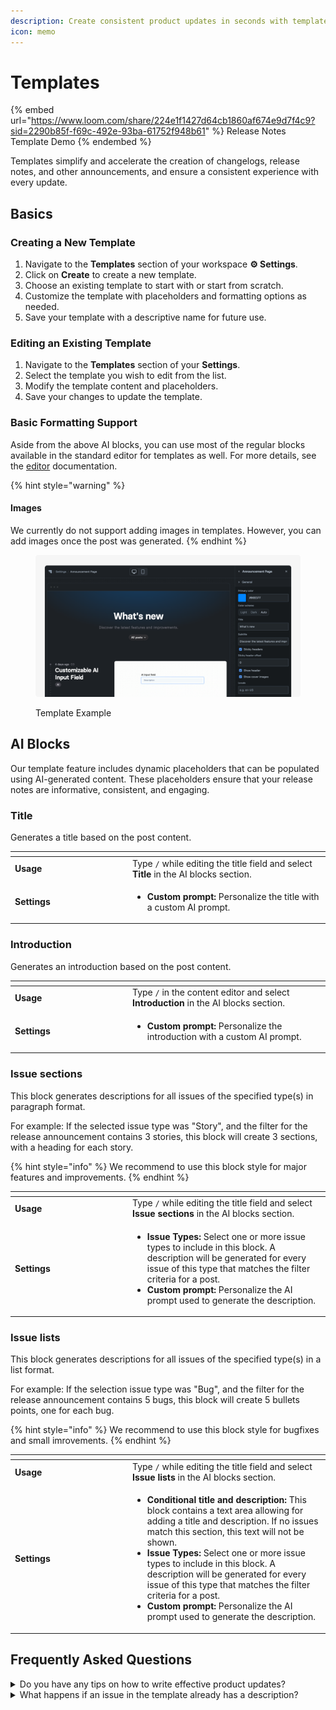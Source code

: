 ```yaml
---
description: Create consistent product updates in seconds with templates.
icon: memo
---
```


# Templates

{% embed url="https://www.loom.com/share/224e1f1427d64cb1860af674e9d7f4c9?sid=2290b85f-f69c-492e-93ba-61752f948b61" %}
Release Notes Template Demo
{% endembed %}

Templates simplify and accelerate the creation of changelogs, release notes, and other announcements, and ensure a consistent experience with every update.&#x20;

## Basics

### Creating a New Template

1. Navigate to the **Templates** section of your workspace **⚙ Settings**.
2. Click on **Create** to create a new template.
3. Choose an existing template to start with or start from scratch.
4. Customize the template with placeholders and formatting options as needed.
5. Save your template with a descriptive name for future use.

### Editing an Existing Template

1. Navigate to the **Templates** section of your **Settings**.
2. Select the template you wish to edit from the list.
3. Modify the template content and placeholders.
4. Save your changes to update the template.

### Basic Formatting Support

Aside from the above AI blocks, you can use most of the regular blocks available in the standard editor for templates as well. For more details, see the [editor](editor/ "mention") documentation.

{% hint style="warning" %}
#### Images

We currently do not support adding images in templates. However, you can add images once the post was generated.&#x20;
{% endhint %}

<figure><img src="../../.gitbook/assets/Announcement Page - Header.png" alt=""><figcaption><p>Template Example</p></figcaption></figure>

## AI Blocks

Our template feature includes dynamic placeholders that can be populated using AI-generated content. These placeholders ensure that your release notes are informative, consistent, and engaging.

### Title

Generates a title based on the post content.&#x20;

<table data-header-hidden><thead><tr><th width="174"></th><th></th></tr></thead><tbody><tr><td><strong>Usage</strong></td><td>Type <code>/</code> while editing the title field and select <strong>Title</strong> in the AI blocks section. </td></tr><tr><td><strong>Settings</strong></td><td><ul><li><strong>Custom prompt:</strong> Personalize the title with a custom AI prompt. </li></ul></td></tr></tbody></table>

&#x20;

### Introduction

Generates an introduction based on the post content.&#x20;

<table data-header-hidden><thead><tr><th width="174"></th><th></th></tr></thead><tbody><tr><td><strong>Usage</strong></td><td>Type <code>/</code> in the content editor and select <strong>Introduction</strong> in the AI blocks section. </td></tr><tr><td><strong>Settings</strong></td><td><ul><li><strong>Custom prompt:</strong> Personalize the introduction with a custom AI prompt.  </li></ul></td></tr></tbody></table>

### Issue sections

This block generates descriptions for all issues of the specified type(s) in paragraph format.&#x20;

For example: If the selected issue type was "Story", and the filter for the release announcement contains 3 stories, this block will create 3 sections, with a heading for each story.&#x20;

{% hint style="info" %}
We recommend to use this block style for major features and improvements.
{% endhint %}

<table data-header-hidden><thead><tr><th width="174"></th><th></th></tr></thead><tbody><tr><td><strong>Usage</strong></td><td>Type <code>/</code> while editing the title field and select <strong>Issue sections</strong> in the AI blocks section. </td></tr><tr><td><strong>Settings</strong></td><td><ul><li><strong>Issue Types:</strong> Select one or more issue types to include in this block. A description will be generated for every issue of this type that matches the filter criteria for a post. </li><li><strong>Custom prompt:</strong> Personalize the AI prompt used to generate the description.   </li></ul></td></tr></tbody></table>

### Issue lists

This block generates descriptions for all issues of the specified type(s) in a list format.&#x20;

For example: If the selection issue type was "Bug", and the filter for the release announcement contains 5 bugs, this block will create 5 bullets points, one for each bug.&#x20;

{% hint style="info" %}
We recommend to use this block style for bugfixes and small imrovements.&#x20;
{% endhint %}

<table data-header-hidden><thead><tr><th width="174"></th><th></th></tr></thead><tbody><tr><td><strong>Usage</strong></td><td>Type <code>/</code> while editing the title field and select <strong>Issue lists</strong> in the AI blocks section. </td></tr><tr><td><strong>Settings</strong></td><td><ul><li><strong>Conditional title and description:</strong> This block contains a text area allowing for adding a title and description. If no issues match this section, this text will not be shown. </li><li><strong>Issue Types:</strong> Select one or more issue types to include in this block. A description will be generated for every issue of this type that matches the filter criteria for a post. </li><li><strong>Custom prompt:</strong> Personalize the AI prompt used to generate the description.   </li></ul></td></tr></tbody></table>

## Frequently Asked Questions

<details>

<summary>Do you have any tips on how to write effective product updates?</summary>

* **Be Concise**: Use the AI Summary for a quick overview and detailed sections for in-depth information.
* **Be Clear**: Utilize headings and lists to structure your content for better readability.
* **Keep it Consistent**: Stick to your template for a uniform look across all release notes.

</details>

<details>

<summary>What happens if an issue in the template already has a description?</summary>

That depends.

**If the description is stored in a** [released-description-field.md](../../getting-started/setup-guide/released-description-field.md "mention"): Released will use that description in the template and not generate a new description.

**If the description is stored in the issue properties (the default)**: Released will overwrite the description only if a **custom prompt** was used in the template. &#x20;

</details>
